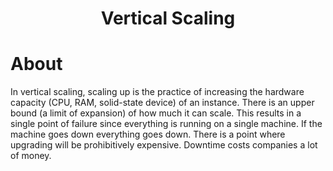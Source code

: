 <div align='center'>
  <h1> Vertical Scaling </h1>
</div>

# About

In vertical scaling, scaling up is the practice of increasing the hardware capacity (CPU, RAM, solid-state device) of an instance. There is an upper bound (a limit of expansion) of how much it can scale. This results in a single point of failure since everything is running on a single machine. If the machine goes down everything goes down. There is a point where upgrading will be prohibitively expensive. Downtime costs companies a lot of money.
